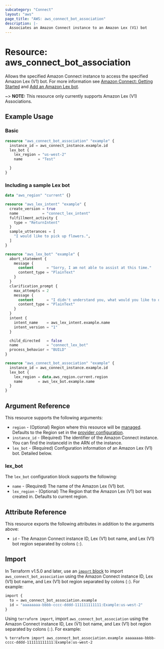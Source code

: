```yaml
---
subcategory: "Connect"
layout: "aws"
page_title: "AWS: aws_connect_bot_association"
description: |-
  Associates an Amazon Connect instance to an Amazon Lex (V1) bot
---
```


# Resource: aws_connect_bot_association

Allows the specified Amazon Connect instance to access the specified Amazon Lex (V1) bot. For more information see
[Amazon Connect: Getting Started](https://docs.aws.amazon.com/connect/latest/adminguide/amazon-connect-get-started.html) and [Add an Amazon Lex bot](https://docs.aws.amazon.com/connect/latest/adminguide/amazon-lex.html).

~> **NOTE:** This resource only currently supports Amazon Lex (V1) Associations.

## Example Usage

### Basic

```terraform
resource "aws_connect_bot_association" "example" {
  instance_id = aws_connect_instance.example.id
  lex_bot {
    lex_region = "us-west-2"
    name       = "Test"

  }
}
```

### Including a sample Lex bot

```terraform
data "aws_region" "current" {}

resource "aws_lex_intent" "example" {
  create_version = true
  name           = "connect_lex_intent"
  fulfillment_activity {
    type = "ReturnIntent"
  }
  sample_utterances = [
    "I would like to pick up flowers.",
  ]
}

resource "aws_lex_bot" "example" {
  abort_statement {
    message {
      content      = "Sorry, I am not able to assist at this time."
      content_type = "PlainText"
    }
  }
  clarification_prompt {
    max_attempts = 2
    message {
      content      = "I didn't understand you, what would you like to do?"
      content_type = "PlainText"
    }
  }
  intent {
    intent_name    = aws_lex_intent.example.name
    intent_version = "1"
  }

  child_directed   = false
  name             = "connect_lex_bot"
  process_behavior = "BUILD"
}

resource "aws_connect_bot_association" "example" {
  instance_id = aws_connect_instance.example.id
  lex_bot {
    lex_region = data.aws_region.current.region
    name       = aws_lex_bot.example.name
  }
}
```

## Argument Reference

This resource supports the following arguments:

* `region` - (Optional) Region where this resource will be [managed](https://docs.aws.amazon.com/general/latest/gr/rande.html#regional-endpoints). Defaults to the Region set in the [provider configuration](https://registry.terraform.io/providers/hashicorp/aws/latest/docs#aws-configuration-reference).
* `instance_id` - (Required) The identifier of the Amazon Connect instance. You can find the instanceId in the ARN of the instance.
* `lex_bot` - (Required) Configuration information of an Amazon Lex (V1) bot. Detailed below.

### lex_bot

The `lex_bot` configuration block supports the following:

* `name` - (Required) The name of the Amazon Lex (V1) bot.
* `lex_region` - (Optional) The Region that the Amazon Lex (V1) bot was created in. Defaults to current region.

## Attribute Reference

This resource exports the following attributes in addition to the arguments above:

* `id` - The Amazon Connect instance ID, Lex (V1) bot name, and Lex (V1) bot region separated by colons (`:`).

## Import

In Terraform v1.5.0 and later, use an [`import` block](https://developer.hashicorp.com/terraform/language/import) to import `aws_connect_bot_association` using the Amazon Connect instance ID, Lex (V1) bot name, and Lex (V1) bot region separated by colons (`:`). For example:

```terraform
import {
  to = aws_connect_bot_association.example
  id = "aaaaaaaa-bbbb-cccc-dddd-111111111111:Example:us-west-2"
}
```

Using `terraform import`, import `aws_connect_bot_association` using the Amazon Connect instance ID, Lex (V1) bot name, and Lex (V1) bot region separated by colons (`:`). For example:

```console
% terraform import aws_connect_bot_association.example aaaaaaaa-bbbb-cccc-dddd-111111111111:Example:us-west-2
```
